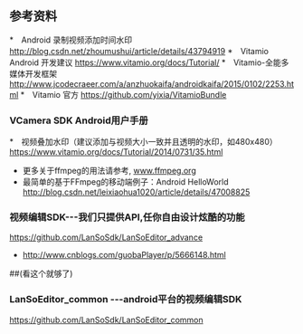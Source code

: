 ## 参考资料

*　Android 录制视频添加时间水印 http://blog.csdn.net/zhoumushui/article/details/43794919
*　Vitamio Android 开发建议 https://www.vitamio.org/docs/Tutorial/
*　Vitamio-全能多媒体开发框架 http://www.jcodecraeer.com/a/anzhuokaifa/androidkaifa/2015/0102/2253.html
*　Vitamio 官方 https://github.com/yixia/VitamioBundle


### VCamera SDK Android用户手册
*　视频叠加水印（建议添加与视频大小一致并且透明的水印，如480x480）https://www.vitamio.org/docs/Tutorial/2014/0731/35.html


* 更多关于ffmpeg的用法请参考, www.ffmpeg.org
* 最简单的基于FFmpeg的移动端例子：Android HelloWorld http://blog.csdn.net/leixiaohua1020/article/details/47008825


### 视频编辑SDK---我们只提供API,任你自由设计炫酷的功能
https://github.com/LanSoSdk/LanSoEditor_advance
* http://www.cnblogs.com/guobaPlayer/p/5666148.html


##(看这个就够了)
### LanSoEditor_common ---android平台的视频编辑SDK
https://github.com/LanSoSdk/LanSoEditor_common
